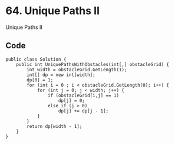 # 64. Unique Paths II
Unique Paths II

## Code
    public class Solution {
        public int UniquePathsWithObstacles(int[,] obstacleGrid) {
            int width = obstacleGrid.GetLength(1);
            int[] dp = new int[width];
            dp[0] = 1;
            for (int i = 0 ; i < obstacleGrid.GetLength(0); i++) {
                for (int j = 0; j < width; j++) {
                    if (obstacleGrid[i,j] == 1)
                        dp[j] = 0;
                    else if (j > 0)
                        dp[j] += dp[j - 1];
                }
            }
            return dp[width - 1];
        }
    }
